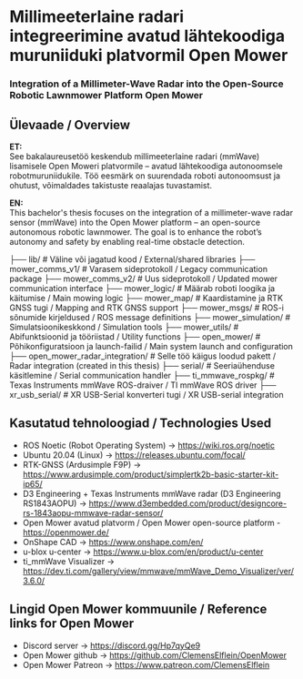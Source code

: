 # Millimeeterlaine radari integreerimine avatud lähtekoodiga muruniiduki platvormil Open Mower
### Integration of a Millimeter-Wave Radar into the Open-Source Robotic Lawnmower Platform Open Mower

## Ülevaade / Overview

**ET:**  
See bakalaureusetöö keskendub millimeeterlaine radari (mmWave) lisamisele Open Moweri platvormile – avatud lähtekoodiga autonoomsele robotmuruniidukile. Töö eesmärk on suurendada roboti autonoomsust ja ohutust, võimaldades takistuste reaalajas tuvastamist.

**EN:**  
This bachelor's thesis focuses on the integration of a millimeter-wave radar sensor (mmWave) into the Open Mower platform – an open-source autonomous robotic lawnmower. The goal is to enhance the robot’s autonomy and safety by enabling real-time obstacle detection.

├── lib/ # Väline või jagatud kood / External/shared libraries
├── mower_comms_v1/ # Varasem sideprotokoll / Legacy communication package
├── mower_comms_v2/ # Uus sideprotokoll / Updated mower communication interface
├── mower_logic/ # Määrab roboti loogika ja käitumise / Main mowing logic
├── mower_map/ # Kaardistamine ja RTK GNSS tugi / Mapping and RTK GNSS support
├── mower_msgs/ # ROS-i sõnumide kirjeldused / ROS message definitions
├── mower_simulation/ # Simulatsioonikeskkond / Simulation tools
├── mower_utils/ # Abifunktsioonid ja tööriistad / Utility functions
├── open_mower/ # Põhikonfiguratsioon ja launch-failid / Main system launch and configuration
├── open_mower_radar_integration/ # Selle töö käigus loodud pakett / Radar integration (created in this thesis)
├── serial/ # Seeriaühenduse käsitlemine / Serial communication handler
├── ti_mmwave_rospkg/ # Texas Instruments mmWave ROS-draiver / TI mmWave ROS driver
├── xr_usb_serial/ # XR USB-Serial konverteri tugi / XR USB-serial integration

## Kasutatud tehnoloogiad / Technologies Used
- ROS Noetic (Robot Operating System) -> https://wiki.ros.org/noetic
- Ubuntu 20.04 (Linux) -> https://releases.ubuntu.com/focal/
- RTK-GNSS (Ardusimple F9P) -> https://www.ardusimple.com/product/simplertk2b-basic-starter-kit-ip65/
- D3 Engineering + Texas Instruments mmWave radar (D3 Engineering RS1843AOPU) -> https://www.d3embedded.com/product/designcore-rs-1843aopu-mmwave-radar-sensor/
- Open Mower avatud platvorm / Open Mower open-source platform - https://openmower.de/
- OnShape CAD -> https://www.onshape.com/en/
- u-blox u-center -> https://www.u-blox.com/en/product/u-center
- ti_mmWave Visualizer -> https://dev.ti.com/gallery/view/mmwave/mmWave_Demo_Visualizer/ver/3.6.0/

## Lingid Open Mower kommuunile / Reference links for Open Mower
- Discord server -> https://discord.gg/Hp7qyQe9
- Open Mower github -> https://github.com/ClemensElflein/OpenMower
- Open Mower Patreon -> https://www.patreon.com/ClemensElflein
